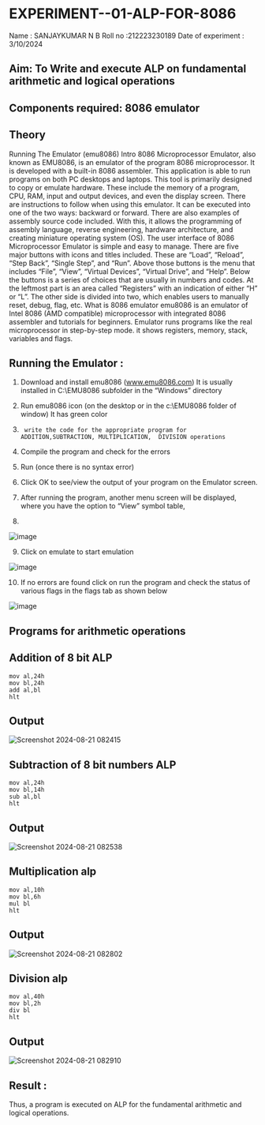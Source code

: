 # EXPERIMENT--01-ALP-FOR-8086
Name : SANJAYKUMAR N B
Roll no :212223230189
Date of experiment : 3/10/2024





## Aim: To Write and execute ALP on fundamental arithmetic and logical operations
## Components required: 8086  emulator 
## Theory 
Running The Emulator (emu8086) Intro 8086 Microprocessor Emulator, also known as EMU8086, is an emulator of the program 8086 microprocessor. It is developed with a built-in 8086 assembler. This application is able to run programs on both PC desktops and laptops. This tool is primarily designed to copy or emulate hardware. These include the memory of a program, CPU, RAM, input and output devices, and even the display screen. There are instructions to follow when using this emulator. It can be executed into one of the two ways: backward or forward. There are also examples of assembly source code included. With this, it allows the programming of assembly language, reverse engineering, hardware architecture, and creating miniature operating system (OS). The user interface of 8086 Microprocessor Emulator is simple and easy to manage. There are five major buttons with icons and titles included. These are “Load”, “Reload”, “Step Back”, “Single Step”, and “Run”. Above those buttons is the menu that includes “File”, “View”, “Virtual Devices”, “Virtual Drive”, and “Help”. Below the buttons is a series of choices that are usually in numbers and codes. At the leftmost part is an area called “Registers” with an indication of either “H” or “L”. The other side is divided into two, which enables users to manually reset, debug, flag, etc. What is 8086 emulator emu8086 is an emulator of Intel 8086 (AMD compatible) microprocessor with integrated 8086 assembler and tutorials for beginners. Emulator runs programs like the real microprocessor in step-by-step mode. it shows registers, memory, stack, variables and flags.


 ## Running the Emulator :
1.	Download and install emu8086 (www.emu8086.com) It is usually installed in C:\EMU8086 subfolder in the “Windows” directory
2.	  Run  emu8086 icon (on the desktop or in the c:\EMU8086 folder of window) It has green color 
 
 
3.		write the code for the appropriate program for ADDITION,SUBTRACTION, MULTIPLICATION,  DIVISION operations 

4.	 Compile the program and check for the errors 
5.	Run (once there is no syntax error) 

6.	Click OK to see/view the output of your program on the Emulator screen. 


7.	After running the program, another menu screen will be displayed, where you have the option to “View” symbol table,
8.	 


![image](https://user-images.githubusercontent.com/36288975/189273263-d65baae9-4b8f-4723-afb3-c0ffa4052b04.png)











9.	Click on emulate to start emulation 








![image](https://user-images.githubusercontent.com/36288975/189273273-9bb36ec1-e2e8-4892-8d35-37707332bfdc.png)








10.	If no errors are found click on run the program and check the status of various flags in the flags tab as shown below 






![image](https://user-images.githubusercontent.com/36288975/189273277-113a2a33-4a40-4ff8-95a5-ecd3a1f504fe.png)







## Programs for arithmetic  operations

## Addition  of 8 bit ALP 
```
mov al,24h
mov bl,24h
add al,bl
hlt
```

## Output  
 ![Screenshot 2024-08-21 082415](https://github.com/user-attachments/assets/4cab0fed-cd63-47af-a45c-c82778d3b7b6)

## Subtraction   of 8 bit numbers  ALP 
```
mov al,24h
mov bl,14h
sub al,bl
hlt
```
## Output  
![Screenshot 2024-08-21 082538](https://github.com/user-attachments/assets/5f6c9ce2-2500-495b-bff2-5a42c289a6f6)

## Multiplication alp 
```
mov al,10h
mov bl,6h
mul bl
hlt
```
## Output  
![Screenshot 2024-08-21 082802](https://github.com/user-attachments/assets/17c7de9b-6f08-4eac-b274-a769e2fcd071)

## Division alp 
```
mov al,40h
mov bl,2h
div bl
hlt
```
## Output  
![Screenshot 2024-08-21 082910](https://github.com/user-attachments/assets/bc66443d-4ec5-4ba8-bec9-7717c8df68db)

## Result :
 Thus, a program is executed on ALP for the fundamental arithmetic and logical operations.








